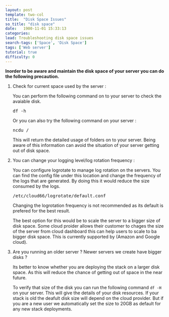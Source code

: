 ```yaml
---
layout: post
template: two-col
title:  "Disk Space Issues"
so_title: "disk space"
date:   1900-11-01 15:33:13
categories: 
lead: Troubleshooting disk space issues
search-tags: ['Space', 'Disk Space']
tags: ['Web server']
tutorial: true
difficulty: 0
---
```


**Inorder to be aware and maintain the disk space of your server you can do the following precaution.**
<ol>
<li>Check for current space used by the server :</li>
<p>You can perform the following command on to your server to check the avaiable disk.</p>
<pre class= "prettyprint">
df -h
</pre>
<p>Or you can also try the following command on your server :
<pre class= "prettyprint">
ncdu /
</pre>
<p>This will return the detailed usage of folders on to your server. Being aware of this information can avoid the situation of your server getting out of disk space.</p>
<li>You can change your logging level/log rotation frequency :</li>
 <p>You can configure logrotate to manage log rotation on the servers. You can find the config file under this location and change the frequency of the logs that are generated. By doing this it would reduce the size consumed by the logs.</p>
<pre class= "prettyprint">
/etc/cloud66/logrotate/default.conf
</pre>
<p>Changing the logrotation frequency is not recommended as its default is prefered for the best result.</p>
<p>The best option for this would be to scale the server to a bigger size of disk space. Some cloud proider allows their customer to chages the size of the server from cloud dashboard this can help users to scale to ba bigger disk space. This is currently supported by (Amazon and Google cloud).</p>

<li>Are you running an older server ? Newer servers we create have bigger disks ?</li>
<p>Its better to know whether you are deploying the stack on a larger disk space. As this will reduce the chance of getting out of space in the near future. 
</p>
<p> To verify that size of the disk you can run the following command <code>df -H</code> on your server. This will give the details of your disk resources. If your stack is old the deafult disk size will depend on the cloud provider. But if you are a new user we automatically set the size to 20GB as default for any new stack deployments.</p>
<ol>

